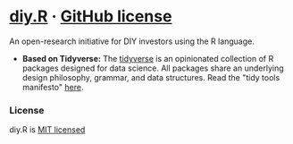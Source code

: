 # [diy.R](https://github.com/uptickr/diy.R) &middot; [GitHub license](https://img.shields.io/badge/license-MIT-blue.svg)

An open-research initiative for DIY investors using the R language.

* **Based on Tidyverse:** The [tidyverse](https://www.tidyverse.org/) is an opinionated collection of R packages designed for data science. All packages share an underlying design philosophy, grammar, and data structures. Read the "tidy tools manifesto" [here](https://cran.r-project.org/web/packages/tidyverse/vignettes/manifesto.html).

### License

diy.R is [MIT licensed](./LICENSE)
